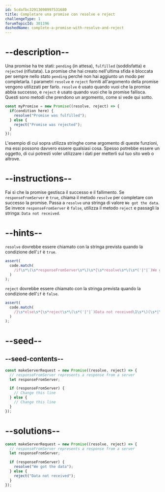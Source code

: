```yaml
---
id: 5cdafbc32913098997531680
title: Completare una promise con resolve e reject
challengeType: 1
forumTopicId: 301196
dashedName: complete-a-promise-with-resolve-and-reject
---
```


# --description--

Una promise ha tre stati: `pending` (in attesa), `fulfilled` (soddisfatta) e `rejected` (rifiutata). La promise che hai creato nell'ultima sfida è bloccata per sempre nello stato `pending` perché non hai aggiunto un modo per completarla. I parametri `resolve` e `reject` forniti all'argomento della promise vengono utilizzati per farlo. `resolve` è usato quando vuoi che la promise abbia successo, e `reject` è usato quando vuoi che la promise fallisca. Questi sono metodi che prendono un argomento, come si vede qui sotto.

```js
const myPromise = new Promise((resolve, reject) => {
  if(condition here) {
    resolve("Promise was fulfilled");
  } else {
    reject("Promise was rejected");
  }
});
```

L'esempio di cui sopra utilizza stringhe come argomento di queste funzioni, ma essi possono davvero essere qualsiasi cosa. Spesso potrebbe essere un oggetto, di cui potresti voler utilizzare i dati per metterli sul tuo sito web o altrove.

# --instructions--

Fai sì che la promise gestisca il successo e il fallimento. Se `responseFromServer` è `true`, chiama il metodo `resolve` per completare con successo la promise. Passa a `resolve` una stringa di valore `We got the data`. Se invece `responseFromServer` è `false`, utilizza il metodo `reject` e passagli la stringa: `Data not received`.

# --hints--

`resolve` dovrebbe essere chiamato con la stringa prevista quando la condizione dell'`if` è `true`.

```js
assert(
  code.match(
    /if\s*\(\s*responseFromServer\s*\)\s*{\s*resolve\s*\(\s*('|"|`)We got the data\1\s*\)(\s*|\s*;\s*)}/g
  )
);
```

`reject` dovrebbe essere chiamato con la stringa prevista quando la condizione dell'`if` è `false`.

```js
assert(
  code.match(
    /}\s*else\s*{\s*reject\s*\(\s*('|"|`)Data not received\1\s*\)(\s*|\s*;\s*)}/g
  )
);
```

# --seed--

## --seed-contents--

```js
const makeServerRequest = new Promise((resolve, reject) => {
  // responseFromServer represents a response from a server
  let responseFromServer;

  if (responseFromServer) {
    // Change this line
  } else {
    // Change this line
  }
});
```

# --solutions--

```js
const makeServerRequest = new Promise((resolve, reject) => {
  // responseFromServer represents a response from a server
  let responseFromServer;

  if (responseFromServer) {
    resolve("We got the data");
  } else {
    reject("Data not received");
  }
});
```
